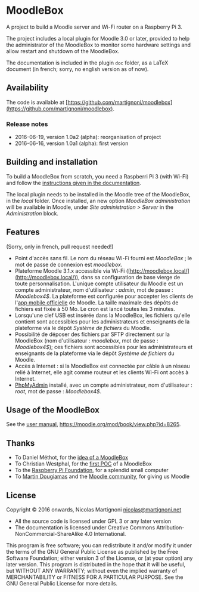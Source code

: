# MoodleBox

A project to build a Moodle server and Wi-Fi router on a Raspberry Pi 3.

The project includes a local plugin for Moodle 3.0 or later, provided to help the administrator of the MoodleBox to monitor some hardware settings and allow restart and shutdown of the MoodleBox.

The documentation is included in the plugin `doc` folder, as a LaTeX document (in french; sorry, no english version as of now).

## Availability

The code is available at [https://github.com/martignoni/moodlebox](https://github.com/martignoni/moodlebox).

### Release notes

* 2016-06-19, version 1.0a2 (alpha): reorganisation of project
* 2016-06-16, version 1.0a1 (alpha): first version

## Building and installation

To build a MoodleBox from scratch, you need a Raspberri Pi 3 (with Wi-Fi) and follow the [instructions given in the documentation](https://github.com/martignoni/moodlebox/blob/master/doc/Moodlebox.pdf).

The local plugin needs to be installed in the Moodle tree of the MoodleBox, in the _local_ folder. Once installed, an new option _MoodleBox administration_ will be available in Moodle, under _Site administration > Server_ in the _Administration_ block.

## Features

(Sorry, only in french, pull request needed!)

* Point d'accès sans fil. Le nom du réseau Wi-Fi fourni est _MoodleBox_ ; le mot de passe de connexion est _moodlebox_.
* Plateforme Moodle 3.1.x accessible via Wi-Fi ([http://moodlebox.local/](http://moodlebox.local/)), dans sa configuration de base vierge de toute personnalisation. L'unique compte utilisateur du Moodle est un compte administrateur, nom d'utilisateur : _admin_, mot de passe : _Moodlebox4$_. La plateforme est configurée pour accepter les clients de l'[app mobile officielle](https://download.moodle.org/mobile/) de Moodle. La taille maximale des dépôts de fichiers est fixée à 50 Mo. Le cron est lancé toutes les 3 minutes.
* Lorsqu'une clef USB est insérée dans la MoodleBox, les fichiers qu'elle contient sont accessibles pour les administrateurs et enseignants de la plateforme via le dépôt _Système de fichiers_ du Moodle.
* Possibilité de déposer des fichiers par SFTP directement sur la MoodleBox (nom d'utilisateur : _moodlebox_, mot de passe : _Moodlebox4$_); ces fichiers sont accessibles pour les administrateurs et enseignants de la plateforme via le dépôt _Système de fichiers_ du Moodle.
* Accès à Internet : si la MoodleBox est connectée par câble à un réseau relié à Internet, elle agit comme routeur et les clients Wi-Fi ont accès à Internet.
* [PhpMyAdmin](http://moodlebox.local/phpmyadmin) installé, avec un compte administrateur, nom d'utilisateur : _root_, mot de passe : _Moodlebox4$_.


## Usage of the MoodleBox

See the [user manual](https://moodle.org/mod/book/view.php?id=8265), https://moodle.org/mod/book/view.php?id=8265.

## Thanks

* To Daniel Méthot, for the [idea of a MoodleBox](https://moodle.org/mod/forum/discuss.php?d=278493)
* To Christian Westphal, for the [first POC](https://moodle.org/mod/forum/discuss.php?d=331170) of a MoodleBox
* To the [Raspberry Pi Foundation](https://www.raspberrypi.org/), for a splendid small computer
* To [Martin Dougiamas](https://en.wikipedia.org/wiki/Martin_Dougiamas) and the [Moodle community](https://moodle.org/), for giving us Moodle

## License

Copyright © 2016 onwards, Nicolas Martignoni <nicolas@martignoni.net>

* All the source code is licensed under GPL 3 or any later version
* The documentation is licensed under Creative Commons Attribution-NonCommercial-ShareAlike 4.0 International.

This program is free software; you can redistribute it and/or modify it under the terms of the GNU General Public License as published by the Free Software Foundation; either version 3 of the License, or (at your option) any later version. This program is distributed in the hope that it will be useful, but WITHOUT ANY WARRANTY; without even the implied warranty of MERCHANTABILITY or FITNESS FOR A PARTICULAR PURPOSE. See the GNU General Public License for more details.


